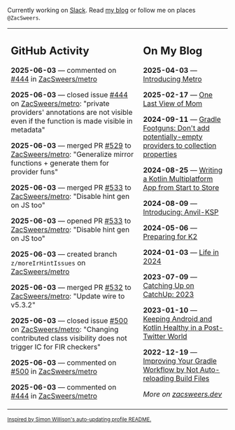 Currently working on [Slack](https://slack.com/). Read [my blog](https://zacsweers.dev/) or follow me on places `@ZacSweers`.

<table><tr><td valign="top" width="60%">

## GitHub Activity
<!-- githubActivity starts -->
**2025-06-03** — commented on [#444](https://github.com/ZacSweers/metro/issues/444#issuecomment-2937295164) in [ZacSweers/metro](https://github.com/ZacSweers/metro)

**2025-06-03** — closed issue [#444](https://github.com/ZacSweers/metro/issues/444) on [ZacSweers/metro](https://github.com/ZacSweers/metro): "private providers' annotations are not visible even if the function is made visible in metadata"

**2025-06-03** — merged PR [#529](https://github.com/ZacSweers/metro/pull/529) to [ZacSweers/metro](https://github.com/ZacSweers/metro): "Generalize mirror functions + generate them for provider funs"

**2025-06-03** — merged PR [#533](https://github.com/ZacSweers/metro/pull/533) to [ZacSweers/metro](https://github.com/ZacSweers/metro): "Disable hint gen on JS too"

**2025-06-03** — opened PR [#533](https://github.com/ZacSweers/metro/pull/533) to [ZacSweers/metro](https://github.com/ZacSweers/metro): "Disable hint gen on JS too"

**2025-06-03** — created branch `z/moreIrHintIssues` on [ZacSweers/metro](https://github.com/ZacSweers/metro)

**2025-06-03** — merged PR [#532](https://github.com/ZacSweers/metro/pull/532) to [ZacSweers/metro](https://github.com/ZacSweers/metro): "Update wire to v5.3.2"

**2025-06-03** — closed issue [#500](https://github.com/ZacSweers/metro/issues/500) on [ZacSweers/metro](https://github.com/ZacSweers/metro): "Changing contributed class visibility does not trigger IC for FIR checkers"

**2025-06-03** — commented on [#500](https://github.com/ZacSweers/metro/issues/500#issuecomment-2937085071) in [ZacSweers/metro](https://github.com/ZacSweers/metro)

**2025-06-03** — commented on [#444](https://github.com/ZacSweers/metro/issues/444#issuecomment-2935470087) in [ZacSweers/metro](https://github.com/ZacSweers/metro)
<!-- githubActivity ends -->
</td><td valign="top" width="40%">

## On My Blog
<!-- blog starts -->
**2025-04-03** — [Introducing Metro](https://www.zacsweers.dev/introducing-metro/)

**2025-02-17** — [One Last View of Mom](https://www.zacsweers.dev/one-last-view-of-mom/)

**2024-09-11** — [Gradle Footguns: Don't add potentially-empty providers to collection properties](https://www.zacsweers.dev/gradle-footgun-adding-empty-providers-to-collection-properties/)

**2024-08-25** — [Writing a Kotlin Multiplatform App from Start to Store](https://www.zacsweers.dev/writing-a-kotlin-multiplatform-app-from-start-to-store/)

**2024-08-09** — [Introducing: Anvil-KSP](https://www.zacsweers.dev/introducing-anvil-ksp/)

**2024-05-06** — [Preparing for K2](https://www.zacsweers.dev/preparing-for-k2/)

**2024-01-03** — [Life in 2024](https://www.zacsweers.dev/life-in-2024/)

**2023-07-09** — [Catching Up on CatchUp: 2023](https://www.zacsweers.dev/catching-up-on-catchup-2023/)

**2023-01-10** — [Keeping Android and Kotlin Healthy in a Post-Twitter World](https://www.zacsweers.dev/keeping-android-healthy/)

**2022-12-19** — [Improving Your Gradle Workflow by Not Auto-reloading Build Files](https://www.zacsweers.dev/improving-your-workflow-by-not-auto-reloading-build-files/)
<!-- blog ends -->
_More on [zacsweers.dev](https://zacsweers.dev/)_
</td></tr></table>

<sub><a href="https://simonwillison.net/2020/Jul/10/self-updating-profile-readme/">Inspired by Simon Willison's auto-updating profile README.</a></sub>